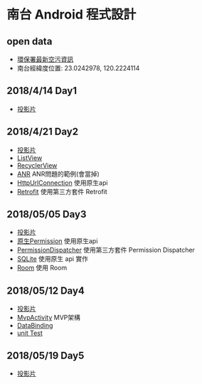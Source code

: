 # 南台 Android 程式設計
## open data
- [環保署最新空污資訊](https://opendata.epa.gov.tw/Data/Contents/AQI/)
- 南台經緯度位置: 23.0242978, 120.2224114

## 2018/4/14 Day1
- [投影片](https://docs.google.com/presentation/d/1FqnGfSz4iF08ftewyOLZYiMQ8PWu5M5FY8q4jkWosbo/edit?usp=sharing)
## 2018/4/21 Day2
- [投影片](https://docs.google.com/presentation/d/1rOl21KmPma46mhjEbJPBkIjrDx50qadgx8ybzJlVWMA/edit?usp=sharing)
- [ListView](https://github.com/yorkwu0318/Stust/blob/master/app/src/main/java/yorkdev/sample/stust/day2/ListViewActivity.java)
- [RecyclerView](https://github.com/yorkwu0318/Stust/blob/master/app/src/main/java/yorkdev/sample/stust/day2/RecyclerViewActivity.java)
- [ANR](https://github.com/yorkwu0318/Stust/blob/master/app/src/main/java/yorkdev/sample/stustday2/day2/AnrActivity.java)
ANR問題的範例(會當掉)
- [HttpUrlConnection](https://github.com/yorkwu0318/Stust/blob/master/app/src/main/java/yorkdev/sample/stustday2/day2/HttpUrlConnectionActivity.java)
使用原生api
- [Retrofit](https://github.com/yorkwu0318/Stust/blob/master/app/src/main/java/yorkdev/sample/stustday2/day2/RetrofitActivity.java)
使用第三方套件 Retrofit

## 2018/05/05 Day3
- [投影片](https://docs.google.com/presentation/d/12k_fWV19p6msrdsZw7x4NzRMlGD7KmBKV_JuzKHmPYs/edit?usp=sharing)
- [原生Permission](https://github.com/yorkwu0318/Stust/blob/master/app/src/main/java/yorkdev/sample/stust/day3/PermissionActivity.java)
使用原生api
- [PermissionDispatcher](https://github.com/yorkwu0318/Stust/blob/master/app/src/main/java/yorkdev/sample/stust/day3/PermissionDispatcherActivity.java)
使用第三方套件 Permission Dispatcher
- [SQLite](https://github.com/yorkwu0318/Stust/blob/master/app/src/main/java/yorkdev/sample/stust/day3/SQLiteActivity.java)
使用原生 api 實作
- [Room](https://github.com/yorkwu0318/Stust/blob/master/app/src/main/java/yorkdev/sample/stust/day3/RoomActivity.java)
使用 Room

## 2018/05/12 Day4
- [投影片](https://docs.google.com/presentation/d/1665iZrmiSxP-dcyBeZeNdYcUMj3Ov96OQzN5mDyn6jw/edit?usp=sharing)
- [MvpActivity](https://github.com/yorkwu0318/Stust/blob/master/app/src/main/java/yorkdev/sample/stust/day4/MvpActivity.java)
MVP架構
- [DataBinding](https://github.com/yorkwu0318/Stust/blob/master/app/src/main/java/yorkdev/sample/stust/day4/MvvmActivity.java)
- [unit Test](https://github.com/yorkwu0318/Stust/blob/master/app/src/test/java/yorkdev/sample/stust/day4/MvpPresenterTest.java)

## 2018/05/19 Day5
- [投影片](https://docs.google.com/presentation/d/1FW3K4u_IXHNZebrAnW5j2ufQEZ6VNe26ibveSNSteQE/edit?usp=sharing)
